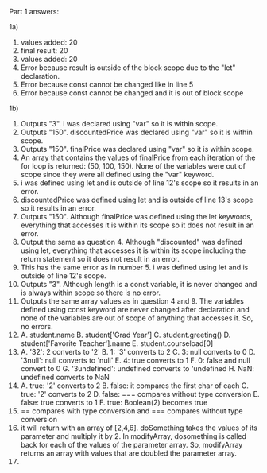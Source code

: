 Part 1 answers:

1a)
  1) values added: 20
  2) final result: 20
  3) values added: 20
  4) Error because result is outside of the block scope due to the "let" declaration.
  5) Error because const cannot be changed like in line 5
  6) Error because const cannot be changed and it is out of block scope

1b) 
  1) Outputs "3". i was declared using "var" so it is within scope.
  2) Outputs "150". discountedPrice was declared using "var" so it is within scope.
  3) Outputs "150". finalPrice was declared using "var" so it is within scope.
  4) An array that contains the values of finalPrice from each iteration of the for loop is returned: (50, 100, 150). None of the variables were out of scope since they were all defined using the "var" keyword.
  5) i was defined using let and is outside of line 12's scope so it results in an error.
  6) discountedPrice was defined using let and is outside of line 13's scope so it results in an error.
  7) Outputs "150". Although finalPrice was defined using the let keywords, everything that accesses it is within its scope so it does not result in an error.
  8) Output the same as question 4. Although "discounted" was defined using let, everything that accesses it is within its scope including the return statement so it does not result in an error.
  9) This has the same error as in number 5. i was defined using let and is outside of line 12's scope.
  10) Outputs "3". Although length is a const variable, it is never changed and is always within scope so there is no error.
  11) Outputs the same array values as in question 4 and 9. The variables defined using const keyword are never changed after declaration and none of the variables are out of scope of anything that accesses it. So, no errors. 
  12) A. student.name
      B. student['Grad Year']
      C. student.greeting()
      D. student['Favorite Teacher'].name
      E. student.courseload[0]
  13) A. '32': 2 converts to '2'
      B. 1: '3' converts to 2
      C. 3: null converts to 0
      D. '3null': null converts to 'null'
      E. 4: true converts to 1
      F. 0: false and null convert to 0
      G. '3undefined': undefined converts to 'undefined
      H. NaN: undefined converts to NaN
  14) A. true: '2' converts to 2
      B. false: it compares the first char of each
      C. true: '2' converts to 2
      D. false: === compares without type conversion
      E. false: true converts to 1
      F. true: Boolean(2) becomes true
  15) == compares with type conversion and === compares without type conversion
  17) it will return with an array of [2,4,6]. doSomething takes the values of its parameter and multiply it by 2. In modifyArray, dosomething is called back for each of the values of the parameter array. So, modifyArray returns an array with values that are doubled the parameter array.
  19) 
      
